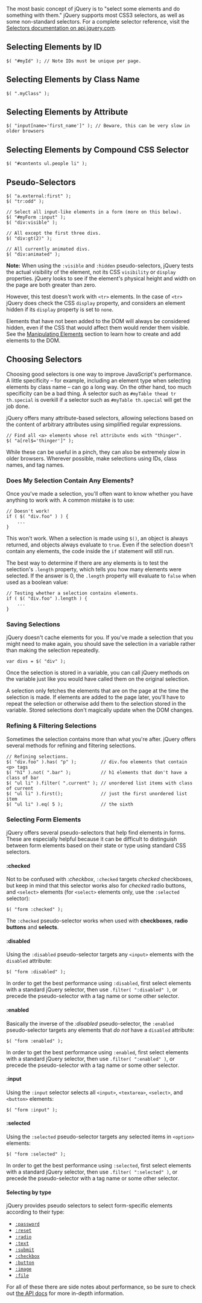 <script>{
	"title": "Selecting Elements",
	"level": "beginner"
}</script>

The most basic concept of jQuery is to "select some elements and do something with them." jQuery supports most CSS3 selectors, as well as some non-standard selectors. For a complete selector reference, visit the [Selectors documentation on api.jquery.com](http://api.jquery.com/category/selectors/).

## Selecting Elements by ID

```
$( "#myId" ); // Note IDs must be unique per page.
```

## Selecting Elements by Class Name

```
$( ".myClass" );
```

## Selecting Elements by Attribute

```
$( "input[name='first_name']" ); // Beware, this can be very slow in older browsers
```

## Selecting Elements by Compound CSS Selector

```
$( "#contents ul.people li" );
```

## Pseudo-Selectors

```
$( "a.external:first" );
$( "tr:odd" );

// Select all input-like elements in a form (more on this below).
$( "#myForm :input" );
$( "div:visible" );

// All except the first three divs.
$( "div:gt(2)" );

// All currently animated divs.
$( "div:animated" );
```

**Note:** When using the `:visible` and `:hidden` pseudo-selectors, jQuery tests the actual visibility of the element, not its CSS `visibility` or `display` properties. jQuery looks to see if the element's physical height and width on the page are both greater than zero.

However, this test doesn't work with `<tr>` elements. In the case of `<tr>` jQuery does check the CSS `display` property, and considers an element hidden if its `display` property is set to `none`.

Elements that have not been added to the DOM will always be considered hidden, even if the CSS that would affect them would render them visible. See the [Manipulating Elements](/using-jquery-core/manipulating-elements/) section to learn how to create and add elements to the DOM.

## Choosing Selectors

Choosing good selectors is one way to improve JavaScript's performance. A little specificity – for example, including an element type when selecting elements by class name – can go a long way. On the other hand, too much specificity can be a bad thing. A selector such as `#myTable thead tr th.special` is overkill if a selector such as `#myTable th.special` will get the job done.

jQuery offers many attribute-based selectors, allowing selections based on the content of arbitrary attributes using simplified regular expressions.

```
// Find all <a> elements whose rel attribute ends with "thinger".
$( "a[rel$='thinger']" );
```

While these can be useful in a pinch, they can also be extremely slow in older browsers. Wherever possible, make selections using IDs, class names, and tag names.

### Does My Selection Contain Any Elements?

Once you've made a selection, you'll often want to know whether you have anything to work with. A common mistake is to use:

```
// Doesn't work!
if ( $( "div.foo" ) ) {
	...
}
```

This won't work. When a selection is made using `$()`, an object is always returned, and objects always evaluate to `true`. Even if the selection doesn't contain any elements, the code inside the `if` statement will still run.

The best way to determine if there are any elements is to test the selection's `.length` property, which tells you how many elements were selected. If the answer is 0, the `.length` property will evaluate to `false` when used as a boolean value:

```
// Testing whether a selection contains elements.
if ( $( "div.foo" ).length ) {
	...
}
```

### Saving Selections

jQuery doesn't cache elements for you. If you've made a selection that you might need to make again, you should save the selection in a variable rather than making the selection repeatedly.

```
var divs = $( "div" );
```

Once the selection is stored in a variable, you can call jQuery methods on the variable just like you would have called them on the original selection.

A selection only fetches the elements that are on the page at the time the selection is made. If elements are added to the page later, you'll have to repeat the selection or otherwise add them to the selection stored in the variable. Stored selections don't magically update when the DOM changes.

### Refining & Filtering Selections

Sometimes the selection contains more than what you're after. jQuery offers several methods for refining and filtering selections.

```
// Refining selections.
$( "div.foo" ).has( "p" );         // div.foo elements that contain <p> tags
$( "h1" ).not( ".bar" );           // h1 elements that don't have a class of bar
$( "ul li" ).filter( ".current" ); // unordered list items with class of current
$( "ul li" ).first();              // just the first unordered list item
$( "ul li" ).eq( 5 );              // the sixth
```

### Selecting Form Elements

jQuery offers several pseudo-selectors that help find elements in forms. These are especially helpful because it can be difficult to distinguish between form elements based on their state or type using standard CSS selectors.

#### :checked

Not to be confused with *:checkbox*, `:checked` targets *checked* checkboxes, but keep in mind that this selector works also for *checked* radio buttons, and `<select>` elements (for `<select>` elements only, use the `:selected` selector):

```
$( "form :checked" );
```

The `:checked` pseudo-selector works when used with **checkboxes**, **radio buttons** and **selects**.

#### :disabled

Using the `:disabled` pseudo-selector targets any `<input>` elements with the `disabled` attribute:

```
$( "form :disabled" );
```

In order to get the best performance using `:disabled`, first select elements with a standard jQuery selector, then use `.filter( ":disabled" )`, or precede the pseudo-selector with a tag name or some other selector.

#### :enabled

Basically the inverse of the *:disabled* pseudo-selector, the `:enabled` pseudo-selector targets any elements that *do not* have a `disabled` attribute:

```
$( "form :enabled" );
```

In order to get the best performance using `:enabled`, first select elements with a standard jQuery selector, then use `.filter( ":enabled" )`, or precede the pseudo-selector with a tag name or some other selector.

#### :input

Using the `:input` selector selects all `<input>`, `<textarea>`, `<select>`, and `<button>` elements:

```
$( "form :input" );
```

#### :selected

Using the `:selected` pseudo-selector targets any selected items in `<option>` elements:

```
$( "form :selected" );
```

In order to get the best performance using `:selected`, first select elements with a standard jQuery selector, then use `.filter( ":selected" )`, or precede the pseudo-selector with a tag name or some other selector.

#### Selecting by type

jQuery provides pseudo selectors to select form-specific elements according to their type:

* [`:password`](http://api.jquery.com/password-selector/)
* [`:reset`](http://api.jquery.com/reset-selector/)
* [`:radio`](http://api.jquery.com/radio-selector/)
* [`:text`](http://api.jquery.com/text-selector/)
* [`:submit`](http://api.jquery.com/submit-selector/)
* [`:checkbox`](http://api.jquery.com/checkbox-selector/)
* [`:button`](http://api.jquery.com/button-selector/)
* [`:image`](http://api.jquery.com/image-selector/)
* [`:file`](http://api.jquery.com/file-selector/)

For all of these there are side notes about performance, so be sure to check out [the API docs](http://api.jquery.com/category/selectors/form-selectors/) for more in-depth information.
